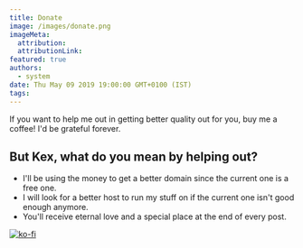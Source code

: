```yaml
---
title: Donate
image: /images/donate.png
imageMeta:
  attribution:
  attributionLink:
featured: true
authors:
  - system
date: Thu May 09 2019 19:00:00 GMT+0100 (IST)
tags:
---
```


If you want to help me out in getting better quality out for you, buy me a coffee! I'd be grateful forever.

## But Kex, what do you mean by helping out?

* I'll be using the money to get a better domain since the current one is a free one.
* I will look for a better host to run my stuff on if the current one isn't good enough anymore.
* You'll receive eternal love and a special place at the end of every post.

[![ko-fi](https://www.ko-fi.com/img/githubbutton_sm.svg)](https://ko-fi.com/R5R7VMI2)
